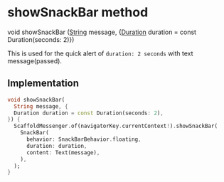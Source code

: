 


# showSnackBar method








void showSnackBar
([String](https://api.flutter.dev/flutter/dart-core/String-class.html) message, {[Duration](https://api.flutter.dev/flutter/dart-core/Duration-class.html) duration = const Duration(seconds: 2)})





<p>This is used for the quick alert of <code>duration: 2 seconds</code> with text message(passed).</p>



## Implementation

```dart
void showSnackBar(
  String message, {
  Duration duration = const Duration(seconds: 2),
}) {
  ScaffoldMessenger.of(navigatorKey.currentContext!).showSnackBar(
    SnackBar(
      behavior: SnackBarBehavior.floating,
      duration: duration,
      content: Text(message),
    ),
  );
}
```







